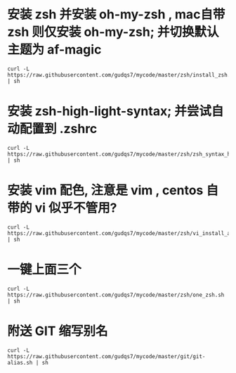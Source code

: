 # 安装 zsh 并安装 oh-my-zsh , mac自带 zsh 则仅安装 oh-my-zsh; 并切换默认主题为 af-magic
```
curl -L https://raw.githubusercontent.com/gudqs7/mycode/master/zsh/install_zsh.sh | sh
```

# 安装 zsh-high-light-syntax; 并尝试自动配置到 .zshrc
```
curl -L https://raw.githubusercontent.com/gudqs7/mycode/master/zsh/zsh_syntax_highlighting.sh | sh
```

# 安装 vim 配色, 注意是 vim , centos 自带的 vi 似乎不管用?
```
curl -L https://raw.githubusercontent.com/gudqs7/mycode/master/zsh/vi_install_and_solarized.sh | sh
```

# 一键上面三个
```
curl -L https://raw.githubusercontent.com/gudqs7/mycode/master/zsh/one_zsh.sh | sh
```

# 附送 GIT 缩写别名
```
curl -L https://raw.githubusercontent.com/gudqs7/mycode/master/git/git-alias.sh | sh
```
